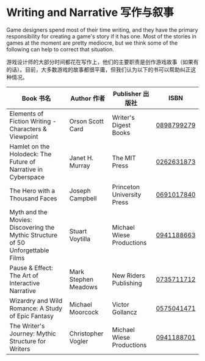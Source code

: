 # Writing and Narrative 写作与叙事

Game designers spend most of their time writing, and they have the primary responsibility for creating a game's story if it has one. Most of the stories in games at the moment are pretty mediocre, but we think some of the following can help to correct that situation.

游戏设计师的大部分时间都花在写作上，他们的主要职责是创作游戏故事（如果有的话）。目前，大多数游戏的故事都很平庸，但我们认为以下的书可以帮助纠正这种情况。

Book 书名 | Author 作者 | Publisher 出版社 | ISBN
--- | --- | --- | --- 
Elements of Fiction Writing - Characters & Viewpoint | Orson Scott Card | Writer's Digest Books | [0898799279](https://www.amazon.com/dp/0898799279)
Hamlet on the Holodeck: The Future of Narrative in Cyberspace |  Janet H. Murray | The MIT Press | [0262631873](https://www.amazon.com/dp/0262631873)
The Hero with a Thousand Faces | Joseph Campbell | Princeton University Press | [0691017840](https://www.amazon.com/dp/0691017840) 
Myth and the Movies: Discovering the Mythic Structure of 50 Unforgettable Films | Stuart Voytilla  | Michael Wiese Productions | [0941188663](https://www.amazon.com/dp/0941188663)
Pause & Effect: The Art of Interactive Narrative | Mark Stephen Meadows | New Riders Publishing |[0735711712](https://www.amazon.com/dp/0735711712)
Wizardry and Wild Romance: A Study of Epic Fantasy | Michael Moorcock | Victor Gollancz | [0575041471](https://www.amazon.com/dp/0575041471)
The Writer's Journey: Mythic Structure for Writers | Christopher Vogler| Michael Wiese Productions | [0941188701](https://www.amazon.com/dp/0941188701)